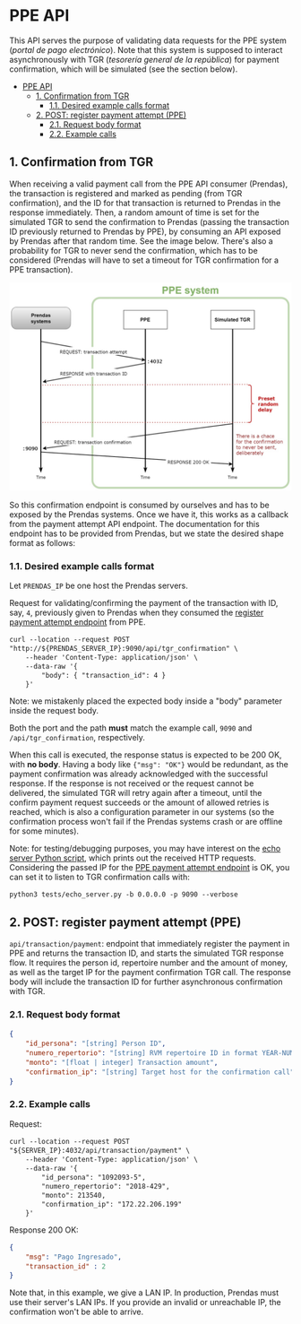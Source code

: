# PPE API

This API serves the purpose of validating data requests for the PPE system (*portal de pago electrónico*). Note that this system is supposed to interact asynchronously with TGR (*tesorería general de la república*) for payment confirmation, which will be simulated (see the section below).

- [PPE API](#ppe-api)
  - [1. Confirmation from TGR](#1-confirmation-from-tgr)
    - [1.1. Desired example calls format](#11-desired-example-calls-format)
  - [2. POST: register payment attempt (PPE)](#2-post-register-payment-attempt-ppe)
    - [2.1. Request body format](#21-request-body-format)
    - [2.2. Example calls](#22-example-calls)

## 1. Confirmation from TGR

When receiving a valid payment call from the PPE API consumer (Prendas), the transaction is registered and marked as pending (from TGR confirmation), and the ID for that transaction is returned to Prendas in the response immediately. Then, a random amount of time is set for the simulated TGR to send the confirmation to Prendas (passing the transaction ID previously returned to Prendas by PPE), by consuming an API exposed by Prendas after that random time. See the image below. There's also a probability for TGR to never send the confirmation, which has to be considered (Prendas will have to set a timeout for TGR confirmation for a PPE transaction).

![PPE payment flow](./diagram_PPE_payment_flow.jpg "PPE payment flow diagram")

So this confirmation endpoint is consumed by ourselves and has to be exposed by the Prendas systems. Once we have it, this works as a callback from the payment attempt API endpoint. The documentation for this endpoint has to be provided from Prendas, but we state the desired shape format as follows:

### 1.1. Desired example calls format

Let `PRENDAS_IP` be one host the Prendas servers.

Request for validating/confirming the payment of the transaction with ID, say, `4`, previously given to Prendas when they consumed the [register payment attempt endpoint](#2-post-register-payment-attempt-ppe) from PPE.

```shell
curl --location --request POST "http://${PRENDAS_SERVER_IP}:9090/api/tgr_confirmation" \
    --header 'Content-Type: application/json' \
    --data-raw '{
        "body": { "transaction_id": 4 }
    }'
```

Note: we mistakenly placed the expected body inside a "body" parameter inside the request body.

Both the port and the path **must** match the example call, `9090` and `/api/tgr_confirmation`, respectively.

When this call is executed, the response status is expected to be 200 OK, with **no body**. Having a body like `{"msg": "OK"}` would be redundant, as the payment confirmation was already acknowledged with the successful response. If the response is not received or the request cannot be delivered, the simulated TGR will retry again after a timeout, until the confirm payment request succeeds or the amount of allowed retries is reached, which is also a configuration parameter in our systems (so the confirmation process won't fail if the Prendas systems crash or are offline for some minutes).

Note: for testing/debugging purposes, you may have interest on the [echo server Python script](./../../tests/echo_server.py), which prints out the received HTTP requests. Considering the passed IP for the [PPE payment attempt endpoint](#2-post-register-payment-attempt-ppe) is OK, you can set it to listen to TGR confirmation calls with:

```shell
python3 tests/echo_server.py -b 0.0.0.0 -p 9090 --verbose
```

<!-- ppePaymentRequest -->

## 2. POST: register payment attempt (PPE)

`api/transaction/payment`: endpoint that immediately register the payment in PPE and returns the transaction ID, and starts the simulated TGR response flow. It requires the person id, repertoire number and the amount of money, as well as the target IP for the payment confirmation TGR call. The response body will include the transaction ID for further asynchronous confirmation with TGR.

### 2.1. Request body format

```json
{
    "id_persona": "[string] Person ID",
    "numero_repertorio": "[string] RVM repertoire ID in format YEAR-NUMBER",
    "monto": "[float | integer] Transaction amount",
    "confirmation_ip": "[string] Target host for the confirmation call"
}
```

### 2.2. Example calls

Request:

```shell
curl --location --request POST "${SERVER_IP}:4032/api/transaction/payment" \
    --header 'Content-Type: application/json' \
    --data-raw '{
        "id_persona": "1092093-5",
        "numero_repertorio": "2018-429",
        "monto": 213540,
        "confirmation_ip": "172.22.206.199"
    }'
```

Response 200 OK:

```json
{
    "msg": "Pago Ingresado",
    "transaction_id" : 2
}
```

Note that, in this example, we give a LAN IP. In production, Prendas must use their server's LAN IPs. If you provide an invalid or unreachable IP, the confirmation won't be able to arrive.
